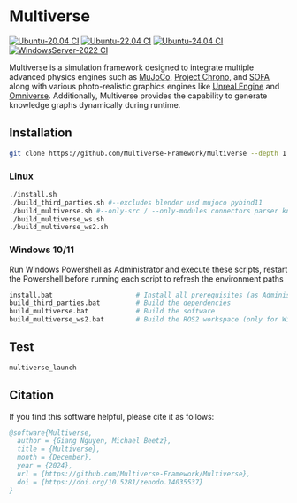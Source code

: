 # Multiverse

[![Ubuntu-20.04 CI](https://github.com/Multiverse-Framework/Multiverse/actions/workflows/ubuntu-20.04.yml/badge.svg?branch=main)](https://github.com/Multiverse-Framework/Multiverse/actions/workflows/ubuntu-20.04.yml)
[![Ubuntu-22.04 CI](https://github.com/Multiverse-Framework/Multiverse/actions/workflows/ubuntu-22.04.yml/badge.svg?branch=main)](https://github.com/Multiverse-Framework/Multiverse/actions/workflows/ubuntu-22.04.yml)
[![Ubuntu-24.04 CI](https://github.com/Multiverse-Framework/Multiverse/actions/workflows/ubuntu-24.04.yml/badge.svg?branch=main)](https://github.com/Multiverse-Framework/Multiverse/actions/workflows/ubuntu-24.04.yml)
[![WindowsServer-2022 CI](https://github.com/Multiverse-Framework/Multiverse/actions/workflows/windows-2022.yml/badge.svg?branch=main)](https://github.com/Multiverse-Framework/Multiverse/actions/workflows/windows-2022.yml)

Multiverse is a simulation framework designed to integrate multiple advanced physics engines such as [MuJoCo](https://mujoco.readthedocs.io/), [Project Chrono](https://projectchrono.org/), and [SOFA](https://www.sofa-framework.org/) along with various photo-realistic graphics engines like [Unreal Engine](https://www.unrealengine.com/) and [Omniverse](https://developer.nvidia.com/omniverse). Additionally, Multiverse provides the capability to generate knowledge graphs dynamically during runtime.

<!-- [Demo1](https://github.com/Universal-Simulation-Framework/multiverse/assets/64316740/19a3281f-ddd7-4430-b5ad-8219f9d17a92)

[Demo2](https://github.com/Multiverse-Framework/Multiverse/assets/64316740/e2509d42-39ad-4fa1-8224-2bcc55ef098f)

## Documentation
https://multiverseframework.readthedocs.io/en/latest -->

## Installation

```bash
git clone https://github.com/Multiverse-Framework/Multiverse --depth 1
```

### Linux

```bash
./install.sh                                                                    # Install all prerequisites
./build_third_parties.sh #--excludes blender usd mujoco pybind11                # Build the dependencies with optional exclusions
./build_multiverse.sh #--only-src / --only-modules connectors parser knowledge  # Build the software with optional inclusions
./build_multiverse_ws.sh                                                        # Build the ROS workspace (only for Ubuntu 20.04)
./build_multiverse_ws2.sh                                                       # Build the ROS2 workspace (for Ubuntu >= 20.04)
```

### Windows 10/11

Run Windows Powershell as Administrator and execute these scripts, restart the Powershell before running each script to refresh the environment paths

```bash
install.bat                     # Install all prerequisites (as Administrator)
build_third_parties.bat         # Build the dependencies
build_multiverse.bat            # Build the software
build_multiverse_ws2.bat        # Build the ROS2 workspace (only for Windows 10)
```

## Test

```bash
multiverse_launch 
```

## Citation

If you find this software helpful, please cite it as follows:

```bibtex
@software{Multiverse,
  author = {Giang Nguyen, Michael Beetz},
  title = {Multiverse},
  month = {December},
  year = {2024},
  url = {https://github.com/Multiverse-Framework/Multiverse},
  doi = {https://doi.org/10.5281/zenodo.14035537}
}
```
